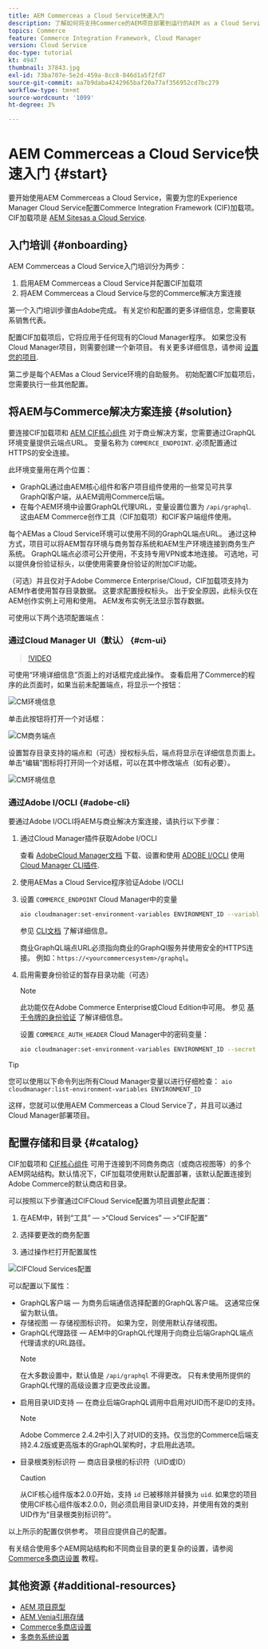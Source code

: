```yaml
---
title: AEM Commerceas a Cloud Service快速入门
description: 了解如何将支持Commerce的AEM项目部署到运行的AEM as a Cloud Service环境。 使用AdobeCloud Manager和CI/CD管道的功能构建Venia参考店面到运行环境。
topics: Commerce
feature: Commerce Integration Framework, Cloud Manager
version: Cloud Service
doc-type: tutorial
kt: 4947
thumbnail: 37843.jpg
exl-id: 73ba707e-5e2d-459a-8cc8-846d1a5f2fd7
source-git-commit: aa7b9daba4242965baf20a77af356952cd7bc279
workflow-type: tm+mt
source-wordcount: '1099'
ht-degree: 3%

---
```


# AEM Commerceas a Cloud Service快速入门 {#start}

要开始使用AEM Commerceas a Cloud Service，需要为您的Experience Manager Cloud Service配置Commerce Integration Framework (CIF)加载项。 CIF加载项是 [AEM Sitesas a Cloud Service](https://experienceleague.adobe.com/docs/experience-manager-cloud-service/sites/home.html).

## 入门培训 {#onboarding}

AEM Commerceas a Cloud Service入门培训分为两步：

1. 启用AEM Commerceas a Cloud Service并配置CIF加载项
2. 将AEM Commerceas a Cloud Service与您的Commerce解决方案连接

第一个入门培训步骤由Adobe完成。 有关定价和配置的更多详细信息，您需要联系销售代表。

配置CIF加载项后，它将应用于任何现有的Cloud Manager程序。 如果您没有Cloud Manager项目，则需要创建一个新项目。 有关更多详细信息，请参阅 [设置您的项目](https://experienceleague.adobe.com/docs/experience-manager-cloud-manager/using/getting-started/setting-up-program.html).

第二步是每个AEMas a Cloud Service环境的自助服务。 初始配置CIF加载项后，您需要执行一些其他配置。

## 将AEM与Commerce解决方案连接 {#solution}

要连接CIF加载项和 [AEM CIF核心组件](https://github.com/adobe/aem-core-cif-components) 对于商业解决方案，您需要通过GraphQL环境变量提供云端点URL。 变量名称为 `COMMERCE_ENDPOINT`. 必须配置通过HTTPS的安全连接。

此环境变量用在两个位置：

- GraphQL通过由AEM核心组件和客户项目组件使用的一些常见可共享GraphQl客户端，从AEM调用Commerce后端。
- 在每个AEM环境中设置GraphQL代理URL，变量设置位置为 `/api/graphql`. 这由AEM Commerce创作工具（CIF加载项）和CIF客户端组件使用。

每个AEMas a Cloud Service环境可以使用不同的GraphQL端点URL。 通过这种方式，项目可以将AEM暂存环境与商务暂存系统和AEM生产环境连接到商务生产系统。 GraphQL端点必须可公开使用，不支持专用VPN或本地连接。 可选地，可以提供身份验证标头，以便使用需要身份验证的附加CIF功能。

（可选）并且仅对于Adobe Commerce Enterprise/Cloud，CIF加载项支持为AEM作者使用暂存目录数据。 这要求配置授权标头。 出于安全原因，此标头仅在AEM创作实例上可用和使用。 AEM发布实例无法显示暂存数据。

可使用以下两个选项配置端点：

### 通过Cloud Manager UI（默认） {#cm-ui}

>[!VIDEO](https://video.tv.adobe.com/v/37843?quality=12&learn=on)

可使用“环境详细信息”页面上的对话框完成此操作。 查看启用了Commerce的程序的此页面时，如果当前未配置端点，将显示一个按钮：

![CM环境信息](/help/commerce-cloud/assets/commerce-cmui.png)

单击此按钮将打开一个对话框：

![CM商务端点](/help/commerce-cloud/assets/commerce-cm-endpoint.png)

设置暂存目录支持的端点和（可选）授权标头后，端点将显示在详细信息页面上。 单击“编辑”图标将打开同一个对话框，可以在其中修改端点（如有必要）。

![CM环境信息](/help/commerce-cloud/assets/commerce-cmui-done.png)

### 通过Adobe I/OCLI  {#adobe-cli}

要通过Adobe I/OCLI将AEM与商业解决方案连接，请执行以下步骤：

1. 通过Cloud Manager插件获取Adobe I/OCLI

   查看 [AdobeCloud Manager文档](https://experienceleague.adobe.com/docs/experience-manager-cloud-manager/using/introduction-to-cloud-manager.html?lang=zh-Hans) 下载、设置和使用 [ADOBE I/OCLI](https://github.com/adobe/aio-cli) 使用 [Cloud Manager CLI插件](https://github.com/adobe/aio-cli-plugin-cloudmanager).

2. 使用AEMas a Cloud Service程序验证Adobe I/OCLI

3. 设置 `COMMERCE_ENDPOINT` Cloud Manager中的变量

   ```bash
   aio cloudmanager:set-environment-variables ENVIRONMENT_ID --variable COMMERCE_ENDPOINT "<Magento GraphQL endpoint URL>"
   ```

   参见 [CLI文档](https://github.com/adobe/aio-cli-plugin-cloudmanager#aio-cloudmanagerset-environment-variables-environmentid) 了解详细信息。

   商业GraphQL端点URL必须指向商业的GraphQl服务并使用安全的HTTPS连接。 例如：`https://<yourcommercesystem>/graphql`。

4. 启用需要身份验证的暂存目录功能（可选）

   >[!NOTE]
   >
   >此功能仅在Adobe Commerce Enterprise或Cloud Edition中可用。 参见 [基于令牌的身份验证](https://devdocs.magento.com/guides/v2.4/get-started/authentication/gs-authentication-token.html#integration-tokens) 了解详细信息。

   设置 `COMMERCE_AUTH_HEADER` Cloud Manager中的密码变量：

   ```bash
   aio cloudmanager:set-environment-variables ENVIRONMENT_ID --secret COMMERCE_AUTH_HEADER "Authorization: Bearer <Access Token>"
   ```

>[!TIP]
>
>您可以使用以下命令列出所有Cloud Manager变量以进行仔细检查： `aio cloudmanager:list-environment-variables ENVIRONMENT_ID`

这样，您就可以使用AEM Commerceas a Cloud Service了，并且可以通过Cloud Manager部署项目。

## 配置存储和目录 {#catalog}

CIF加载项和 [CIF核心组件](https://github.com/adobe/aem-core-cif-components) 可用于连接到不同商务商店（或商店视图等）的多个AEM网站结构。默认情况下，CIF加载项使用默认配置部署，该默认配置连接到Adobe Commerce的默认商店和目录。

可以按照以下步骤通过CIFCloud Service配置为项目调整此配置：

1. 在AEM中，转到“工具” — >“Cloud Services” — >“CIF配置”

2. 选择要更改的商务配置

3. 通过操作栏打开配置属性

![CIFCloud Services配置](/help/commerce-cloud/assets/cif-cloud-service-config.png)

可以配置以下属性：

- GraphQL客户端 — 为商务后端通信选择配置的GraphQL客户端。 这通常应保留为默认值。
- 存储视图 — 存储视图标识符。 如果为空，则使用默认存储视图。
- GraphQL代理路径 — AEM中的GraphQL代理用于向商业后端GraphQL端点代理请求的URL路径。
   >[!NOTE]
   >
   > 在大多数设置中，默认值是 `/api/graphql` 不得更改。 只有未使用所提供的GraphQL代理的高级设置才应更改此设置。
- 启用目录UID支持 — 在商业后端GraphQL调用中启用对UID而不是ID的支持。
   >[!NOTE]
   >
   > Adobe Commerce 2.4.2中引入了对UID的支持。仅当您的Commerce后端支持2.4.2版或更高版本的GraphQL架构时，才启用此选项。
- 目录根类别标识符 — 商店目录根的标识符（UID或ID）
   >[!CAUTION]
   >
   > 从CIF核心组件版本2.0.0开始，支持 `id` 已被移除并替换为 `uid`. 如果您的项目使用CIF核心组件版本2.0.0，则必须启用目录UID支持，并使用有效的类别UID作为“目录根类别标识符”。

以上所示的配置仅供参考。 项目应提供自己的配置。

有关结合使用多个AEM网站结构和不同商业目录的更复杂的设置，请参阅 [Commerce多商店设置](configuring/multi-store-setup.md) 教程。

## 其他资源 {#additional-resources}

- [AEM 项目原型](https://github.com/adobe/aem-project-archetype)
- [AEM Venia引用存储](https://github.com/adobe/aem-cif-guides-venia)
- [Commerce多商店设置](configuring/multi-store-setup.md)
- [多商务系统设置](configuring/multiple-commerce-systems-setup.md)


